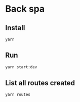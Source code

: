 
# Back spa


## Install
```sh
yarn
```

## Run
```sh
yarn start:dev
```

## List all routes created
```sh
yarn routes
```